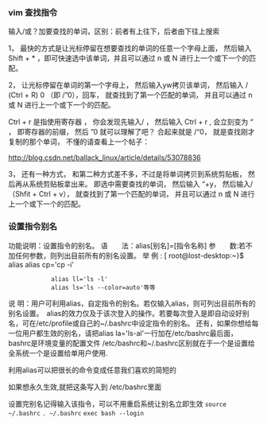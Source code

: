 ### vim 查找指令
输入/或？加要查找的单词，区别：前者有上往下，后者由下往上搜索

1， 最快的方式是让光标停留在想要查找的单词的任意一个字母上面， 然后输入Shift + *  ，即可快速选中该单词，并且可以通过 n  或  N 进行上一个或下一个的匹配。


2， 让光标停留在单词的第一个字母上， 然后输入yw拷贝该单词， 然后输入 / (Ctrl + R) 0 （即 /”0），回车， 就查找到了第一个匹配的单词， 并且可以通过 n  或  N 进行上一个或下一个的匹配。

Ctrl + r 是指使用寄存器 ， 你会发现先输入/ ， 然后输入 Ctrl + r , 会立刻变为 “ ， 即寄存器的前缀， 然后 ”0 就可以理解了吧？ 合起来就是 /“0， 就是查找刚才复制的那个单词， 不懂的请查看上一个帖子：

http://blog.csdn.net/ballack_linux/article/details/53078836

3， 还有一种方式， 和第二种方式差不多，不过是将单词拷贝到系统剪贴板， 然后再从系统剪贴板拿出来。 即选中需要查找的单词， 然后输入 “+y， 然后输入/（Shfit + Ctrl + v）， 就查找到了第一个匹配的单词， 并且可以通过 n  或  N 进行上一个或下一个的匹配。

### 设置指令别名
功能说明：设置指令的别名。
语　　法：alias[别名]=[指令名称]
参　　数:若不加任何参数，则列出目前所有的别名设置。
举   例 : [ root@lost-desktop:~}$ alias
               alias cp='cp -i'
            
                alias ll='ls -l'
                alias ls='ls --color=auto'等等
说    明：用户可利用alias，自定指令的别名。若仅输入alias，则可列出目前所有的别名设置。　alias的效力仅及于该次登入的操作。若要每次登入是即自动设好别名，可在/etc/profile或自己的~/.bashrc中设定指令的别名。
   还有，如果你想给每一位用户都生效的别名，请把alias la='ls-al'一行加在/etc/bashrc最后面，bashrc是环境变量的配置文件 /etc/bashrc和~/.bashrc区别就在于一个是设置给全系统一个是设置给单用户使用.

   利用alias可以把很长的命令变成任意我们喜欢的简短的

   如果想永久生效,就把这条写入到 /etc/bashrc里面

设置完别名记得输入该指令，可以不用重启系统让别名立即生效
`source ~/.bashrc` 
`. ~/.bashrc` 
`exec bash --login` 

